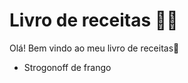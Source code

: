 
# Livro de receitas :man_cook:

Olá! Bem vindo ao meu livro de receitas:wave:
 - Strogonoff de frango